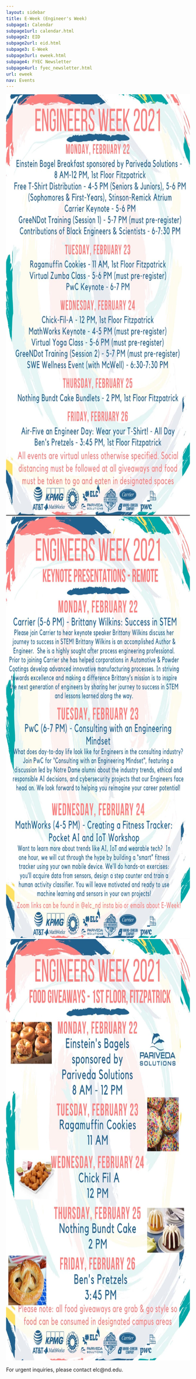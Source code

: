 ```yaml
---
layout: sidebar
title: E-Week (Engineer's Week)
subpage1: Calendar
subpage1url: calendar.html
subpage2: EID
subpage2url: eid.html
subpage3: E-Week
subpage3url: eweek.html
subpage4: FYEC Newsletter
subpage4url: fyec_newsletter.html
url: eweek
nav: Events
---
```

<div>
<img src="img/Engineers.Week.jpg" height="1152" width="864" loading="lazy">
<img src="img/presentations.jpg" height="1152" width="864" loading="lazy">
<img src="img/giveaway.jpg" height="1152" width="864" loading="lazy">
</div>
<p>For urgent inquiries, please contact elc@nd.edu. </p>
